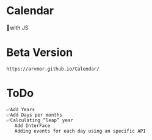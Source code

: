 # Calendar
 📅with JS
# Beta Version
```
https://arvmor.github.io/Calendar/
```
 # ToDo
```
✅Add Years
✅Add Days per months
✅Calculating “leap” year
   Add InterFace
   Adding events for each day using an specific API
 ```
